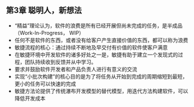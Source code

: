 ## 第3章 聪明人，新想法
- “精益”理论认为，软件的浪费是所有已经开展但尚未完成的任务，是半成品（Work-In-Progress， WIP）
- 任何不是软件的东西，或者没有给客户产生直接价值的东西，都可以称为浪费
- 敏捷流程的核心：通过持续不断地及早交付有价值的软件使客户满意
- 在敏捷环境中开发软件的诸多好处之一是，敏捷有助于建立一个发现式的过程，团队持续收到反馈并从中学习。
- 要求并鼓励软件开发者和产品负责人进行有意义的交流
- 实现“小批次构建”的核心目的是为了将任务从开始到完成的周期缩短到最短，更小的任务可以快速的完成
- 敏捷方法论提供了传统瀑布开发模型的替代模型，用迭代方法构建软件，可以降低开发成本